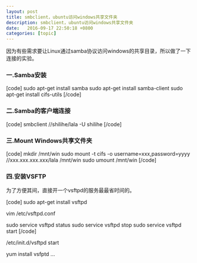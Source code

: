 ```yaml
---
layout: post
title: smbclient，ubuntu访问windows共享文件夹
description: smbclient，ubuntu访问windows共享文件夹
date:   2016-09-17 22:50:18 +0800 
categories: [topic]
---
```

因为有些需求要让Linux通过samba协议访问windows的共享目录，所以做了一下连接的实验。

<h3>一.Samba安装</h3> 
[code]
sudo apt-get install samba
sudo apt-get install samba-client
sudo apt-get install cifs-utils
[/code]

<h3>二.Samba的客户端连接</h3> 
[code]
smbclient //shilihe/lala -U shilihe
[/code]

<h3>三.Mount Windows共享文件夹</h3> 
[code]
mkdir /mnt/win
sudo mount -t cifs -o username=xxx,password=yyyy //xxx.xxx.xxx.xxx/lala  /mnt/win
sudo umount /mnt/win
[/code]

<h3>四.安装VSFTP</h3> 
为了方便其间，直接开一个vsftpd的服务最最省时间的。

[code]
sudo apt-get install vsftpd

vim /etc/vsftpd.conf

sudo service vsftpd status
sudo service vsftpd stop
sudo service vsftpd start
[/code]



/etc/init.d/vsftpd start

yum install vsfptd
...